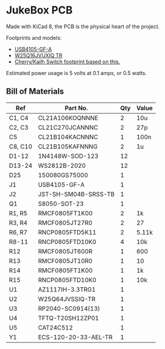 # JukeBox PCB
Made with KiCad 8, the PCB is the physical heart of the project.

Footprints and models:
- [USB4105-GF-A](https://www.digikey.com/en/products/detail/gct/usb4105-gf-a/11198441)
- [W25Q16JVUXIQ TR](https://www.digikey.com/en/products/detail/winbond-electronics/W25Q16JVUXIQ-TR/15182017)
- [Cherry/Kailh Switch footprint based on this.](https://github.com/luke-schutt/Pi5Keyboard/blob/main/Pi5-pcb/Pi5Footprints.pretty/Low%20Profile%20GC%20plus%20MX.kicad_mod)

Estimated power usage is 5 volts at 0.1 amps, or 0.5 watts.

## Bill of Materials
| Ref     | Part No.             | Qty | Value |
|---------|----------------------|-----|-------|
| C1, C4  | CL21A106KOQNNNE      | 2   | 10u   |
| C2, C3  | CL21C270JCANNNC      | 2   | 27p   |
| C5      | CL21B104KACNNNC      | 1   | 100n  |
| C8, C10 | CL21B105KAFNNNG      | 2   | 1u    |
| D1-12   | 1N4148W-SOD-123      | 12  |       |
| D13-24  | WS2812B-2020         | 12  |       |
| D25     | 150080GS75000        | 1   |       |
| J1      | USB4105-GF-A         | 1   |       |
| J2      | JST-SH-SM04B-SRSS-TB | 1   |       |
| Q1      | S8050-SOT-23         | 1   |       |
| R1, R5  | RMCF0805FT1K00       | 2   | 1k    |
| R3, R4  | RMCF0805JT27R0       | 2   | 27    |
| R6, R7  | RNCP0805FTD5K11      | 2   | 5.11k |
| R8-11   | RNCP0805FTD10K0      | 4   | 10k   |
| R12     | RMCF0805JT600R       | 1   | 600   |
| R13     | RMCF0805JT10R0       | 1   | 10    |
| R14     | RMCF0805FT1K00       | 1   | 1k    |
| R15     | RNCP0805FTD10K0      | 1   | 10k   |
| U1      | AZ1117IH-3.3TRG1     | 1   |       |
| U2      | W25Q64JVSSIQ-TR      | 1   |       |
| U3      | RP2040-SC0914(13)    | 1   |       |
| U4      | TFTQ-T20SH12ZP01     | 1   |       |
| U5      | CAT24C512            | 1   |       |
| Y1      | ECS-120-20-33-AEL-TR | 1   |       |
